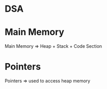 # DSA

# Main Memory

Main Memory => Heap + Stack + Code Section

# Pointers

Pointers => used to access heap memory
